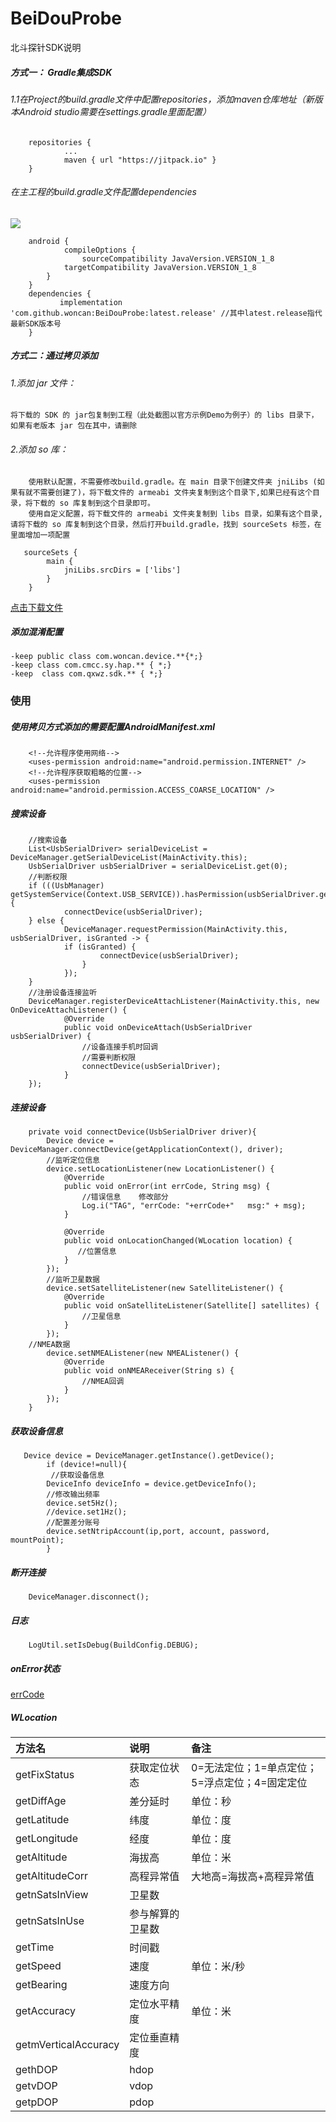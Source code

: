 # BeiDouProbe

北斗探针SDK说明

##### 方式一： Gradle集成SDK

######  1.1在Project的build.gradle文件中配置repositories，添加maven仓库地址（新版本Android studio需要在settings.gradle里面配置）
```
    repositories {
            ...
            maven { url "https://jitpack.io" }
    }
```

###### 在主工程的build.gradle文件配置dependencies
[![](https://jitpack.io/v/woncan/BeidouProbe.svg)](https://jitpack.io/#woncan/BeidouProbe)
```
    android {
            compileOptions {
    		    sourceCompatibility JavaVersion.VERSION_1_8
		    targetCompatibility JavaVersion.VERSION_1_8
	    }
    }
    dependencies {
	       implementation 'com.github.woncan:BeiDouProbe:latest.release' //其中latest.release指代最新SDK版本号
    }
```
##### 方式二：通过拷贝添加
###### 1.添加 jar 文件：
    将下载的 SDK 的 jar包复制到工程（此处截图以官方示例Demo为例子）的 libs 目录下，如果有老版本 jar 包在其中，请删除

###### 2.添加 so 库：
        使用默认配置，不需要修改build.gradle。在 main 目录下创建文件夹 jniLibs (如果有就不需要创建了)，将下载文件的 armeabi 文件夹复制到这个目录下,如果已经有这个目录，将下载的 so 库复制到这个目录即可。
        使用自定义配置，将下载文件的 armeabi 文件夹复制到 libs 目录，如果有这个目录,请将下载的 so 库复制到这个目录，然后打开build.gradle，找到 sourceSets 标签，在里面增加一项配置
```
   sourceSets {
        main {
            jniLibs.srcDirs = ['libs']
        }
    }
```
[点击下载文件](https://github.com/woncan/BeidouProbe/releases)

##### 添加混淆配置
```
-keep public class com.woncan.device.**{*;}
-keep class com.cmcc.sy.hap.** { *;}
-keep  class com.qxwz.sdk.** { *;}
```
###  使用

##### 使用拷贝方式添加的需要配置AndroidManifest.xml
```
    <!--允许程序使用网络-->
    <uses-permission android:name="android.permission.INTERNET" />
    <!--允许程序获取粗略的位置-->
    <uses-permission android:name="android.permission.ACCESS_COARSE_LOCATION" />
```
##### 搜索设备
```
    //搜索设备
    List<UsbSerialDriver> serialDeviceList = DeviceManager.getSerialDeviceList(MainActivity.this);
    UsbSerialDriver usbSerialDriver = serialDeviceList.get(0);
    //判断权限
    if (((UsbManager) getSystemService(Context.USB_SERVICE)).hasPermission(usbSerialDriver.getDevice())) {
            connectDevice(usbSerialDriver);
    } else {
            DeviceManager.requestPermission(MainActivity.this, usbSerialDriver, isGranted -> {
            if (isGranted) {
                    connectDevice(usbSerialDriver);
                }
            });
    }
    //注册设备连接监听
    DeviceManager.registerDeviceAttachListener(MainActivity.this, new OnDeviceAttachListener() {
            @Override
            public void onDeviceAttach(UsbSerialDriver usbSerialDriver) {
                //设备连接手机时回调
                //需要判断权限
                connectDevice(usbSerialDriver);
            }
    });
```

##### 连接设备
```
    private void connectDevice(UsbSerialDriver driver){
        Device device = DeviceManager.connectDevice(getApplicationContext(), driver);
        //监听定位信息
        device.setLocationListener(new LocationListener() {
            @Override
            public void onError(int errCode, String msg) {
                //错误信息    修改部分
                Log.i("TAG", "errCode: "+errCode+"   msg:" + msg);
            }

            @Override
            public void onLocationChanged(WLocation location) {
               //位置信息
            }
        });
        //监听卫星数据
        device.setSatelliteListener(new SatelliteListener() {
            @Override
            public void onSatelliteListener(Satellite[] satellites) {
                //卫星信息
            }
        });
	//NMEA数据
        device.setNMEAListener(new NMEAListener() {
            @Override
            public void onNMEAReceiver(String s) {
                //NMEA回调
            }
        });
    }
```
##### 获取设备信息
```
   Device device = DeviceManager.getInstance().getDevice();
        if (device!=null){
         //获取设备信息
        DeviceInfo deviceInfo = device.getDeviceInfo();
        //修改输出频率
        device.set5Hz();
        //device.set1Hz();
        //配置差分账号
        device.setNtripAccount(ip,port, account, password, mountPoint);
        }
```

##### 断开连接
```
    DeviceManager.disconnect();

```
##### 日志
```
    LogUtil.setIsDebug(BuildConfig.DEBUG);
```
##### onError状态

[errCode](https://gitee.com/woncan/BeiDouProbe/blob/master/readme/errCode.md)

##### WLocation

| 方法名 | 说明| 备注|
| :--| :-- | :-- |
| getFixStatus| 获取定位状态 |0=无法定位；1=单点定位；5=浮点定位；4=固定定位|
| getDiffAge| 差分延时 |单位：秒|
|getLatitude| 纬度 |单位：度|
| getLongitude|经度  |单位：度|
| getAltitude|海拔高 |单位：米|
| getAltitudeCorr|高程异常值 |大地高=海拔高+高程异常值|
| getnSatsInView| 卫星数 |
| getnSatsInUse| 参与解算的卫星数 |
| getTime| 时间戳 |
| getSpeed| 速度 |单位：米/秒|
| getBearing| 速度方向 |
| getAccuracy| 定位水平精度|单位：米|
| getmVerticalAccuracy| 定位垂直精度|
| gethDOP| hdop|
| getvDOP| vdop|
| getpDOP| pdop|
